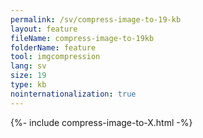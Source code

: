 ```yaml
---
permalink: /sv/compress-image-to-19-kb
layout: feature
fileName: compress-image-to-19kb
folderName: feature
tool: imgcompression
lang: sv
size: 19
type: kb
nointernationalization: true
---
```

{%- include compress-image-to-X.html -%}       
